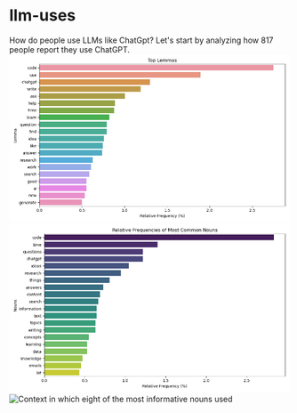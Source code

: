 # llm-uses
How do people use LLMs like ChatGpt? Let's start by analyzing how 817 people report they use ChatGPT.
![Top lemmas in the data set](top_lemmas.png)
![Top nouns in the data set](top_nouns.png)
![Context in which eight of the most informative nouns used](ozone_days.png)
